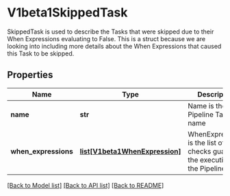 # V1beta1SkippedTask

SkippedTask is used to describe the Tasks that were skipped due to their When Expressions evaluating to False. This is a struct because we are looking into including more details about the When Expressions that caused this Task to be skipped.
## Properties
Name | Type | Description | Notes
------------ | ------------- | ------------- | -------------
**name** | **str** | Name is the Pipeline Task name | [default to '']
**when_expressions** | [**list[V1beta1WhenExpression]**](V1beta1WhenExpression.md) | WhenExpressions is the list of checks guarding the execution of the PipelineTask | [optional] 

[[Back to Model list]](../README.md#documentation-for-models) [[Back to API list]](../README.md#documentation-for-api-endpoints) [[Back to README]](../README.md)


